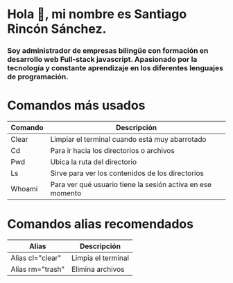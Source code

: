 
# Hola 👋, mi nombre es Santiago Rincón Sánchez. #
### Soy **administrador de empresas** bilingüe con formación en desarrollo web Full-stack javascript. Apasionado por la tecnología y constante aprendizaje en los diferentes lenguajes de programación. ###

# Comandos más usados #
| Comando | Descripción                                                |
|---------|------------------------------------------------------------|
| Clear   | Limpiar el terminal cuando está muy abarrotado             |
| Cd      | Para ir hacia los directorios o archivos                   |
| Pwd     | Ubica la ruta del directorio                               |
| Ls      | Sirve para ver los contenidos de los directorios           |
|Whoami   | Para ver qué usuario tiene la sesión activa en ese momento |

# Comandos alias recomendados #
| Alias            | Descripción        |
|------------------|--------------------|
| Alias cl="clear" | Limpia el terminal |
| Alias rm="trash" | Elimina archivos   |
